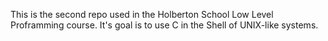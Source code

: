 This is the second repo used in the Holberton School Low Level Proframming course.
It's goal is to use C in the Shell of UNIX-like systems.